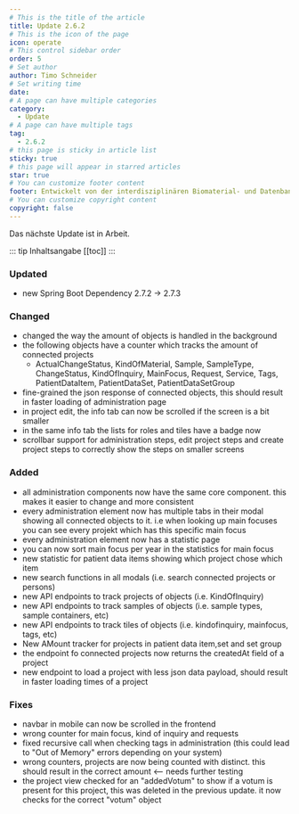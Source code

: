 ```yaml
---
# This is the title of the article
title: Update 2.6.2
# This is the icon of the page
icon: operate
# This control sidebar order
order: 5
# Set author
author: Timo Schneider
# Set writing time
date: 
# A page can have multiple categories
category:
  - Update
# A page can have multiple tags
tag:
  - 2.6.2
# this page is sticky in article list
sticky: true
# this page will appear in starred articles
star: true
# You can customize footer content
footer: Entwickelt von der interdisziplinären Biomaterial- und Datenbank Frankfurt (iBDF)
# You can customize copyright content
copyright: false
---
```


Das nächste Update ist in Arbeit.

<!-- more -->
::: tip Inhaltsangabe
[[toc]]
:::

### Updated
- new Spring Boot Dependency 2.7.2 -> 2.7.3

### Changed
- changed the way the amount of objects is handled in the background
- the following objects have a counter which tracks the amount of connected projects
    - ActualChangeStatus, KindOfMaterial, Sample, SampleType, ChangeStatus, KindOfInquiry, MainFocus, Request, Service, Tags, PatientDataItem, PatientDataSet, PatientDataSetGroup
- fine-grained the json response of connected objects, this should result in faster loading of administration page
- in project edit, the info tab can now be scrolled if the screen is a bit smaller
- in the same info tab the lists for roles and tiles have a badge now
- scrollbar support for administration steps, edit project steps and create project steps to correctly show the steps on smaller screens


### Added
- all administration components now have the same core component. this makes it easier to change and more consistent
- every administration element now has multiple tabs in their modal showing all connected objects to it. i.e when looking up main focuses you can see every projekt which has this specific main focus
- every administration element now has a statistic page
- you can now sort main focus per year in the statistics for main focus
- new statistic for patient data items showing which project chose which item
- new search functions in all modals (i.e. search connected projects or persons)
- new API endpoints to track projects of objects (i.e. KindOfInquiry)
- new API endpoints to track samples of objects (i.e. sample types, sample containers, etc)
- new API endpoints to track tiles of objects (i.e. kindofinquiry, mainfocus, tags, etc)
- New AMount tracker for projects in patient data item,set and set group
- the endpoint fo connected projects now returns the createdAt field of a project
- new endpoint to load a project with less json data payload, should result in faster loading times of a project

### Fixes
- navbar in mobile can now be scrolled in the frontend
- wrong counter for main focus, kind of inquiry and requests
- fixed recursive call when checking tags in administration (this could lead to "Out of Memory" errors depending on your system)
- wrong counters, projects are now being counted with distinct. this should result in the correct amount <-- needs further testing
- the project view checked for an "addedVotum" to show if a votum is present for this project, this was deleted in the previous update. it now checks for the correct "votum" object